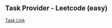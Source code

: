 ## Task Provider - Leetcode (easy)

[Task Link](https://leetcode.com/problems/reverse-linked-list/description/?envType=daily-question&envId=2024-03-21)